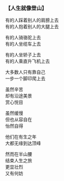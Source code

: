 ### 【人生就像登山】

有的人踩着别人的肩膀上去  
有的人抱着别人的大腿上去

有的人骑骆驼上去  
有的人坐缆车上去

有的人坐轿子上去  
有的人乘直升飞机上去
 
大多数人只有靠自己  
一步一个脚印爬上去

虽然辛苦  
却有沿途美景  
赏心悦目

虽然缓慢  
但也从容自在  
怡然自得 

他们在有生之年  
大都无缘到达顶峰

然而在半山腰  
结束人生之旅  
更显壮烈  
又有何妨 
